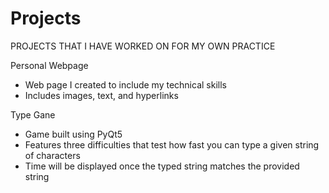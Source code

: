 # Projects

PROJECTS THAT I HAVE WORKED ON FOR MY OWN PRACTICE

Personal Webpage
- Web page I created to include my technical skills
- Includes images, text, and hyperlinks

Type Gane
- Game built using PyQt5
- Features three difficulties that test how fast you can type a given string of characters
- Time will be displayed once the typed string matches the provided string
